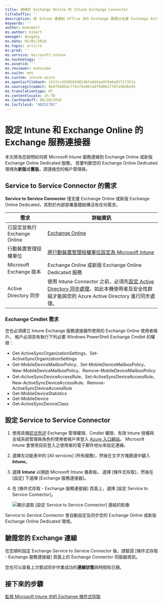 ```yaml
---
title: 適用於 Exchange Online 的 Intune Exchange Connector
titleSuffix: ''
description: 將 Intune 連接到 Office 365 Exchange 服務以支援 Exchange ActiveSync 行動裝置管理 (MDM)。
keywords: ''
author: msmimart
ms.author: mimart
manager: dougeby
ms.date: 05/01/2018
ms.topic: article
ms.prod: ''
ms.service: microsoft-intune
ms.technology: ''
ms.assetid: ''
ms.reviewer: muhosabe
ms.suite: ems
ms.custom: intune-azure
ms.openlocfilehash: 141fcc4550b69d01d67e8d4aa9f0e6e05717353a
ms.sourcegitcommit: 8b4f5685dc7f41f5e967a8f9d0627707a36dbe93
ms.translationtype: HT
ms.contentlocale: zh-TW
ms.lasthandoff: 08/10/2018
ms.locfileid: "40251702"
---
```

# <a name="configure-the-exchange-service-connector-for-intune-and-exchange-online"></a>設定 Intune 和 Exchange Online 的 Exchange 服務連接器

本文將為您說明如何將 Microsoft Intune 服務連線到 Exchange Online 或新版 Exchange Online Dedicated 服務。 若要判斷您的 Exchange Online Dedicated 環境為**新版**或**舊版**，請連絡您的帳戶管理員。

## <a name="service-to-service-connector-requirements"></a>Service to Service Connector 的需求
**Service to Service Connector** 僅支援 Exchange Online 或新版 Exchange Online Dedicated，其對於內部部署基礎結構沒有任何需求。


|              需求               |                                                                                                            詳細資訊                                                                                                            |
|----------------------------------------|----------------------------------------------------------------------------------------------------------------------------------------------------------------------------------------------------------------------------------------|
| 已設定並執行 Exchange Online |                                                                                 [Exchange Online](https://technet.microsoft.com/library/jj200580.aspx)                                                                                 |
|   行動裝置管理授權單位   |                                                       [將行動裝置管理授權單位設定為 Microsoft Intune](mdm-authority-set.md)                                                       |
|       Microsoft Exchange 版本       |                                                                                      Exchange Online 或新版 Exchange Online Dedicated 服務                                                                                      |
|    Active Directory 同步    | 使用 Intune Connector 之前，必須先[設定 Active Directory 同步處理](/intune/users-add)，如此本機使用者及安全性群組才能與您的 Azure Active Directory 進行同步處理。 |

### <a name="exchange-cmdlet-requirements"></a>Exchange Cmdlet 需求

您也必須建立 Intune Exchange 服務連接器所使用的 Exchange Online 使用者帳戶。 帳戶必須具有執行下列必要 Windows PowerShell Exchange Cmdlet 的權限：

 - Get-ActiveSyncOrganizationSettings、Set-ActiveSyncOrganizationSettings
 - Get-MobileDeviceMailboxPolicy、Set-MobileDeviceMailboxPolicy、New-MobileDeviceMailboxPolicy、Remove-MobileDeviceMailboxPolicy
 - Get-ActiveSyncDeviceAccessRule、Set-ActiveSyncDeviceAccessRule、New-ActiveSyncDeviceAccessRule、Remove-ActiveSyncDeviceAccessRule
 - Get-MobileDeviceStatistics
 - Get-MobileDevice
 - Get-ActiveSyncDeviceClass

## <a name="set-up-the-service-to-service-connector"></a>設定 Service to Service Connector

1. 使用具備[前文所述](#exchange-cmdlet-requirements) Exchange 管理權限、Cmdlet 權限、有效 Intune 授權與全域系統管理員角色的使用者帳戶來登入 [Azure 入口網站](http://portal.azure.com)。 Microsoft Intune 會使用目前登入之使用者的電子郵件地址來設定連線。

2. 選擇左功能表中的 [All services] (所有服務)，然後在文字方塊篩選中鍵入 **Intune**。

3. 選擇 **Intune** 以開啟 Microsoft Intune 儀表板。 選擇 [條件式存取]，然後在 [設定] 下選擇 [Exchange 服務連接器]。

4.  在 [條件式存取 - Exchange 服務連接器] 頁面上，選擇 [設定 Service to Service Connector]。 
   
     ![顯示選取 [設定 Service to Service Connector] 連結的影像](media/exchange_service_connector.png)

Service to Service Connector 會自動設定及同步您的 Exchange Online 或新版 Exchange Online Dedicated 環境。

## <a name="validate-your-exchange-connection"></a>驗證您的 Exchange 連線

在您順利設定 Exchange Service to Service Connector 後，請驗證 [條件式存取 - Exchange 服務連接器] 頁面上的 Exchange Connector 伺服器資訊。

您也可以查看上次嘗試同步作業成功的**連線狀態**與時間和日期。

## <a name="next-steps"></a>接下來的步驟
[監視 Microsoft Intune 中的 Exchange 條件式存取](conditional-access-exchange-monitor.md)